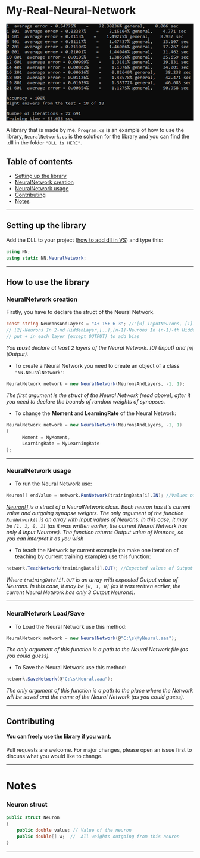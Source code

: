 # My-Real-Neural-Network

![Training example](https://github.com/C-Coretex/Little-Neural-Network-Library/blob/master/NeuralNetwork/TrainingAndTest/TrainingPhoto.png)

A library that is made by me. `Program.cs` is an example of how to use the library, `NeuralNetwork.cs` is the solution for the library and you can find the .dll in the folder `"DLL is HERE"`.

## Table of contents
* [Setting up the library](#setting-up-the-library)
* [NeuralNetwork creation](#neuralnetwork-creation)
* [NeuralNetwork usage](#neuralnetwork-usage)
* [Contributing](#contributing)
* [Notes](#notes)
---


## Setting up the library

Add the DLL to your project ([how to add dll in VS](https://www.c-sharpcorner.com/UploadFile/1e050f/creating-and-using-dll-class-library-in-C-Sharp/)) and type this:
```C#
using NN;
using static NN.NeuralNetwork;
```
---


## How to use the library
### NeuralNetwork creation

Firstly, you have to declare the struct of the Neural Network.
```C#
const string NeuronsAndLayers = "4+ 15+ 6 3"; //"[0]-InputNeurons, [1]-Neurons In 1-st HiddenLayer,
// [2]-Neurons In 2-nd HiddenLayer,[..],[n-1]-Neurons In (n-1)-th HiddenLayer, [n]-OutputNeurons"
// put + in each layer (except OUTPUT) to add bias
```
*You **must** declare at least 2 layers of the Neural Network. [0] (Input) and [n] (Output).*

- To create a Neural Network you need to create an object of a class `"NN.NeuralNetwork"`:
```C#
NeuralNetwork network = new NeuralNetwork(NeuronsAndLayers, -1, 1);
```
*The first argument is the struct of the Neural Network (read above), after it you need to declare the bounds of random weights of synapses.*

- To change the **Moment** and **LearningRate** of the Neural Network:
```C#
NeuralNetwork network = new NeuralNetwork(NeuronsAndLayers, -1, 1)
{
      Moment = MyMoment,
      LearningRate = MyLearningRate
};
```
---


### NeuralNetwork usage
- To run the Neural Network use:
```C#
Neuron[] endValue = network.RunNetwork(trainingData[i].IN); //Values of Input neurons
```
*[Neuron[]](#neuron-struct) is a struct of a NeuralNetwork class. Each neuron has it's current value and outgoing synapse weights.*
*The only argument of the function `RunNetwork()` is an array with Input values of Neurons. In this case, it may be `[1, 1, 0, 1]` (as it was written earlier, the current Neural Network has only 4 Input Neurons).*
*The function returns Output value of Neurons, so you can interpret it as you wish*

- To teach the Network by current example (to make one iteration of teaching by current training example) use this function:

```C#
network.TeachNetwork(trainingData[i].OUT); //Expected values of Output neurons
```
*Where `trainingData[i].OUT` is an array with expected Output value of Neurons. In this case, it may be `[0, 1, 0]` (as it was written earlier, the current Neural Network has only 3 Output Neurons).*

---


### NeuralNetwork Load/Save

- To Load the Neural Network use this method:
```C#
NeuralNetwork network = new NeuralNetwork(@"C:\s\MyNeural.aaa");
``` 
*The only argument of this function is a path to the Neural Network file (as you could guess).*

- To Save the Neural Network use this method:
```C#
network.SaveNetwork(@"C:\s\Neural.aaa");
``` 
*The only argument of this function is a path to the place where the Network will be saved and the name of the Neural Network (as you could guess).*

---



## Contributing
#### You can freely use the library if you want.

Pull requests are welcome. For major changes, please open an issue first to discuss what you would like to change.

---

# Notes

### Neuron struct

```C#
public struct Neuron
{
    public double value; // Value of the neuron
    public double[] w;  //  All weights outgoing from this neuron
}
```
---
